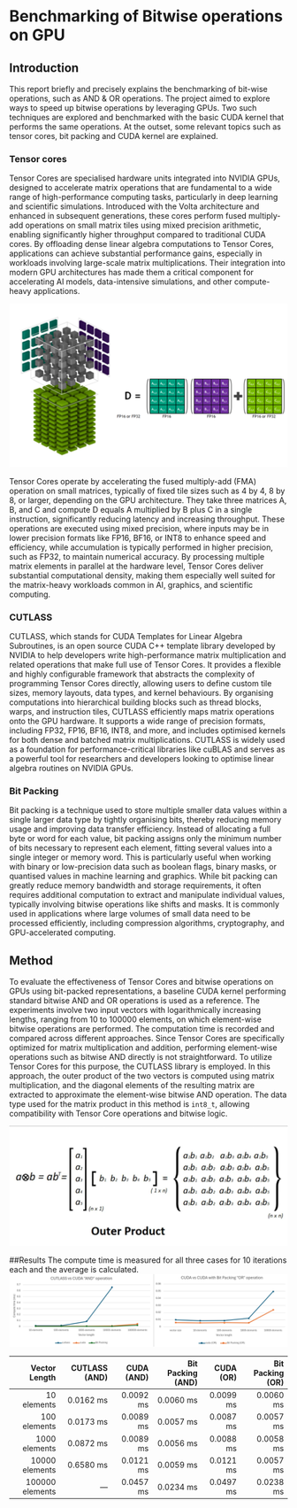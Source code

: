 # Benchmarking of Bitwise operations on GPU
## Introduction
This report briefly and precisely explains the benchmarking of bit-wise operations, such as AND & OR operations. The project aimed to explore ways to speed up bitwise operations by leveraging GPUs. Two such techniques are explored and benchmarked with the basic CUDA kernel that performs the same operations. At the outset, some relevant topics such as tensor cores, bit packing and CUDA kernel are explained.

### Tensor cores
Tensor Cores are specialised hardware units integrated into NVIDIA GPUs, designed to accelerate matrix operations that are fundamental to a wide range of high-performance computing tasks, particularly in deep learning and scientific simulations. Introduced with the Volta architecture and enhanced in subsequent generations, these cores perform fused multiply-add operations on small matrix tiles using mixed precision arithmetic, enabling significantly higher throughput compared to traditional CUDA cores. By offloading dense linear algebra computations to Tensor Cores, applications can achieve substantial performance gains, especially in workloads involving large-scale matrix multiplications. Their integration into modern GPU architectures has made them a critical component for accelerating AI models, data-intensive simulations, and other compute-heavy applications.

![Tensor core](https://github.com/gopalkulkarni-123/BitWiseOperationsGPU/blob/master/Images/tesnor_core_diagram.png)

Tensor Cores operate by accelerating the fused multiply-add (FMA) operation on small matrices, typically of fixed tile sizes such as 4 by 4, 8 by 8, or larger, depending on the GPU architecture. They take three matrices A, B, and C and compute D equals A multiplied by B plus C in a single instruction, significantly reducing latency and increasing throughput. These operations are executed using mixed precision, where inputs may be in lower precision formats like FP16, BF16, or INT8 to enhance speed and efficiency, while accumulation is typically performed in higher precision, such as FP32, to maintain numerical accuracy. By processing multiple matrix elements in parallel at the hardware level, Tensor Cores deliver substantial computational density, making them especially well suited for the matrix-heavy workloads common in AI, graphics, and scientific computing.

### CUTLASS
CUTLASS, which stands for CUDA Templates for Linear Algebra Subroutines, is an open source CUDA C++ template library developed by NVIDIA to help developers write high-performance matrix multiplication and related operations that make full use of Tensor Cores. It provides a flexible and highly configurable framework that abstracts the complexity of programming Tensor Cores directly, allowing users to define custom tile sizes, memory layouts, data types, and kernel behaviours. By organising computations into hierarchical building blocks such as thread blocks, warps, and instruction tiles, CUTLASS efficiently maps matrix operations onto the GPU hardware. It supports a wide range of precision formats, including FP32, FP16, BF16, INT8, and more, and includes optimised kernels for both dense and batched matrix multiplications. CUTLASS is widely used as a foundation for performance-critical libraries like cuBLAS and serves as a powerful tool for researchers and developers looking to optimise linear algebra routines on NVIDIA GPUs.

### Bit Packing
Bit packing is a technique used to store multiple smaller data values within a single larger data type by tightly organising bits, thereby reducing memory usage and improving data transfer efficiency. Instead of allocating a full byte or word for each value, bit packing assigns only the minimum number of bits necessary to represent each element, fitting several values into a single integer or memory word. This is particularly useful when working with binary or low-precision data such as boolean flags, binary masks, or quantised values in machine learning and graphics. While bit packing can greatly reduce memory bandwidth and storage requirements, it often requires additional computation to extract and manipulate individual values, typically involving bitwise operations like shifts and masks. It is commonly used in applications where large volumes of small data need to be processed efficiently, including compression algorithms, cryptography, and GPU-accelerated computing.

## Method
To evaluate the effectiveness of Tensor Cores and bitwise operations on GPUs using bit-packed representations, a baseline CUDA kernel performing standard bitwise AND and OR operations is used as a reference. The experiments involve two input vectors with logarithmically increasing lengths, ranging from 10 to 100000 elements, on which element-wise bitwise operations are performed. The computation time is recorded and compared across different approaches. Since Tensor Cores are specifically optimized for matrix multiplication and addition, performing element-wise operations such as bitwise AND directly is not straightforward. To utilize Tensor Cores for this purpose, the CUTLASS library is employed. In this approach, the outer product of the two vectors is computed using matrix multiplication, and the diagonal elements of the resulting matrix are extracted to approximate the element-wise bitwise AND operation. The data type used for the matrix product in this method is `int8_t`, allowing compatibility with Tensor Core operations and bitwise logic.

![Outer product](https://github.com/gopalkulkarni-123/BitWiseOperationsGPU/blob/master/Images/Screenshot%20from%202025-06-24%2012-09-34.png)

##Results
The compute time is measured for all three cases for 10 iterations each and the average is calculated. 
![Results](https://github.com/gopalkulkarni-123/BitWiseOperationsGPU/blob/master/Images/Screenshot%20from%202025-06-24%2013-33-10.png)

| Vector Length     | CUTLASS (AND) | CUDA (AND) | Bit Packing (AND) | CUDA (OR) | Bit Packing (OR) |
|------------------:|---------------:|------------:|--------------------:|-----------:|-------------------:|
| 10 elements       | 0.0162 ms      | 0.0092 ms   | 0.0060 ms           | 0.0099 ms  | 0.0060 ms          |
| 100 elements      | 0.0173 ms      | 0.0089 ms   | 0.0057 ms           | 0.0087 ms  | 0.0057 ms          |
| 1000 elements     | 0.0872 ms      | 0.0089 ms   | 0.0056 ms           | 0.0088 ms  | 0.0058 ms          |
| 10000 elements    | 0.6580 ms      | 0.0121 ms   | 0.0059 ms           | 0.0121 ms  | 0.0057 ms          |
| 100000 elements   | —              | 0.0457 ms   | 0.0234 ms           | 0.0497 ms  | 0.0238 ms          |

